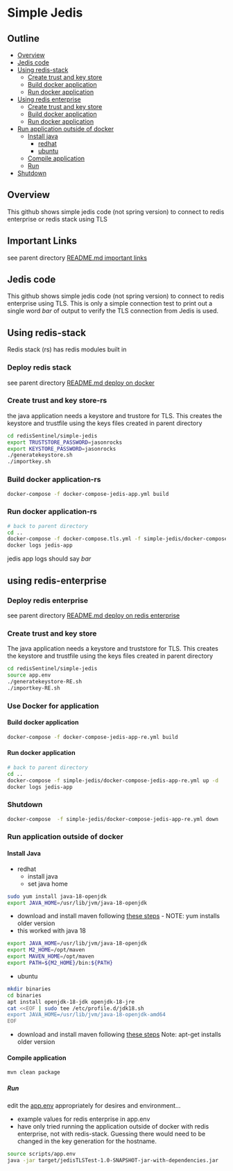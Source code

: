 # Simple Jedis

## Outline

- [Overview](#overview)
- [Jedis code](#jedis-code)
- [Using redis-stack](#using-redis-stack)
  - [Create trust and key store](#create-trust-and-key-store-rs)
  - [Build docker application](#build-docker-application-rs)
  - [Run docker application](#run-docker-application)
- [Using redis enterprise](#using-redis-enterprise)
  - [Create trust and key store](#create-trust-and-key-store-rs)
  - [Build docker application](#build-docker-application-rs)
  - [Run docker application](#run-docker-application-rs)
- [Run application outside of docker](#run-application-outside-of-docker)
  - [Install java](#install-java)
    - [redhat](#redhat)
    - [ubuntu](#ubuntu)
  - [Compile application](#compile-application)
  - [Run](#run)
- [Shutdown](#shutdown)
## Overview
This github shows simple jedis code (not spring version) to connect to redis enterprise or redis stack using TLS

## Important Links
see parent directory [README.md important links](https://github.com/jphaugla/redisSentinel#important-links)

## Jedis code
This github shows simple jedis code (not spring version) to connect to redis enterprise using TLS.  This is only a simple connection test to print out a single word *bar* of output to verify the TLS connection from Jedis is used.

## Using redis-stack
Redis stack (rs) has redis modules built in
### Deploy redis stack
see parent directory [README.md deploy on docker](https://github.com/jphaugla/redisSentinel#deploy-on-docker)
### Create trust and key store-rs
the java application needs a keystore and trustore for TLS.  This creates the keystore and trustfile using the keys files created in parent directory
```bash
cd redisSentinel/simple-jedis
export TRUSTSTORE_PASSWORD=jasonrocks
export KEYSTORE_PASSWORD=jasonrocks
./generatekeystore.sh
./importkey.sh
```
### Build docker application-rs
```bash
docker-compose -f docker-compose-jedis-app.yml build
```

### Run docker application-rs
```bash
# back to parent directory
cd ..
docker-compose -f docker-compose.tls.yml -f simple-jedis/docker-compose-jedis-app.yml up -d
docker logs jedis-app
```
jedis app logs should say *bar*

## using redis-enterprise

### Deploy redis enterprise
see parent directory [README.md deploy on redis enterprise](https://github.com/jphaugla/redisSentinel#deploy-redis-enterprise)

### Create trust and key store
The java application needs a keystore and truststore for TLS.  This creates the keystore and trustfile using the keys files created in parent directory
```bash
cd redisSentinel/simple-jedis
source app.env
./generatekeystore-RE.sh
./importkey-RE.sh
```
### Use Docker for application
#### Build docker application
```bash
docker-compose -f docker-compose-jedis-app-re.yml build
```

#### Run docker application
```bash
# back to parent directory
cd ..
docker-compose -f simple-jedis/docker-compose-jedis-app-re.yml up -d
docker logs jedis-app
```

### Shutdown
```bash
docker-compose  -f simple-jedis/docker-compose-jedis-app-re.yml down
```
### Run application outside of docker
#### Install Java
* redhat
  * install java
  * set java home
```bash
sudo yum install java-18-openjdk
export JAVA_HOME=/usr/lib/jvm/java-18-openjdk
```
  * download and install maven following [these steps](https://linuxize.com/post/how-to-install-apache-maven-on-centos-7) - NOTE:  yum installs older version
  * this worked with java 18
```bash
export JAVA_HOME=/usr/lib/jvm/java-18-openjdk
export M2_HOME=/opt/maven
export MAVEN_HOME=/opt/maven
export PATH=${M2_HOME}/bin:${PATH}
```

* ubuntu
```bash
mkdir binaries
cd binaries
apt install openjdk-18-jdk openjdk-18-jre
cat <<EOF | sudo tee /etc/profile.d/jdk18.sh
export JAVA_HOME=/usr/lib/jvm/java-18-openjdk-amd64
EOF
```
  * download and install maven following [these steps](https://phoenixnap.com/kb/install-maven-on-ubuntu)  Note:  apt-get installs older version
#### Compile application
```bash
mvn clean package
```

##### Run
edit the [app.env](scripts/app.env) appropriately for desires and environment...
* example values for redis enterprise in app.env
* have only tried running the application outside of docker with redis enterprise, not with redis-stack.  Guessing there would need to be changed in the key generation for the hostname.

```bash
source scripts/app.env
java -jar target/jedisTLSTest-1.0-SNAPSHOT-jar-with-dependencies.jar
```

